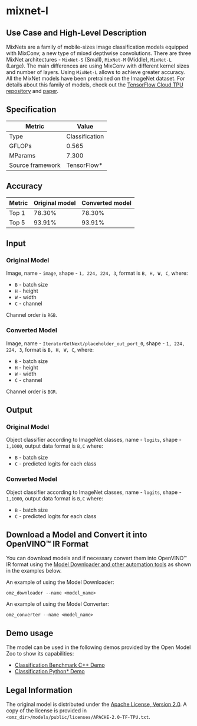 # mixnet-l

## Use Case and High-Level Description
MixNets are a family of mobile-sizes image classification models equipped with MixConv,
a new type of mixed depthwise convolutions. There are three MixNet architectures -
`MixNet-S` (Small), `MixNet-M` (Middle), `MixNet-L` (Large). The main differences are using
MixConv with different kernel sizes and number of layers. Using `MixNet-L` allows to achieve greater accuracy.
All the MixNet models have been pretrained on the ImageNet dataset.
For details about this family of models, check out the [TensorFlow Cloud TPU repository](https://github.com/tensorflow/tpu/tree/master/models/official/mnasnet/mixnet) and [paper](https://arxiv.org/abs/1907.09595).

## Specification

| Metric            | Value         |
|-------------------|---------------|
| Type              | Classification|
| GFLOPs            | 0.565         |
| MParams           | 7.300         |
| Source framework  | TensorFlow\*  |

## Accuracy

| Metric | Original model | Converted model |
| ------ | -------------- | --------------- |
| Top 1  | 78.30%         | 78.30%          |
| Top 5  | 93.91%         | 93.91%          |

## Input

### Original Model

Image, name - `image`,  shape - `1, 224, 224, 3`, format is `B, H, W, C`, where:

- `B` - batch size
- `H` - height
- `W` - width
- `C` - channel

Channel order is `RGB`.

### Converted Model

Image, name - `IteratorGetNext/placeholder_out_port_0`,  shape - `1, 224, 224, 3`, format is `B, H, W, C`, where:

- `B` - batch size
- `H` - height
- `W` - width
- `C` - channel

Channel order is `BGR`.

## Output

### Original Model

Object classifier according to ImageNet classes, name - `logits`,  shape - `1,1000`, output data format is `B,C` where:

- `B` - batch size
- `C` - predicted logits for each class

### Converted Model

Object classifier according to ImageNet classes, name - `logits`,  shape - `1,1000`, output data format is `B,C` where:

- `B` - batch size
- `C` - predicted logits for each class

## Download a Model and Convert it into OpenVINO™ IR Format

You can download models and if necessary convert them into OpenVINO™ IR format using the [Model Downloader and other automation tools](../../../tools/model_tools/README.md) as shown in the examples below.

An example of using the Model Downloader:
```
omz_downloader --name <model_name>
```

An example of using the Model Converter:
```
omz_converter --name <model_name>
```

## Demo usage

The model can be used in the following demos provided by the Open Model Zoo to show its capabilities:

* [Classification Benchmark C++ Demo](../../../demos/classification_benchmark_demo/cpp/README.md)
* [Classification Python\* Demo](../../../demos/classification_demo/python/README.md)

## Legal Information

The original model is distributed under the
[Apache License, Version 2.0](https://raw.githubusercontent.com/tensorflow/tpu/master/LICENSE).
A copy of the license is provided in `<omz_dir>/models/public/licenses/APACHE-2.0-TF-TPU.txt`.
